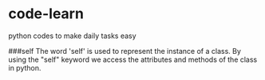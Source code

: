# code-learn
python codes to make daily tasks easy

###self
The word 'self' is used to represent the instance of a class. By using the "self" keyword we access the attributes and methods of the class in python.
